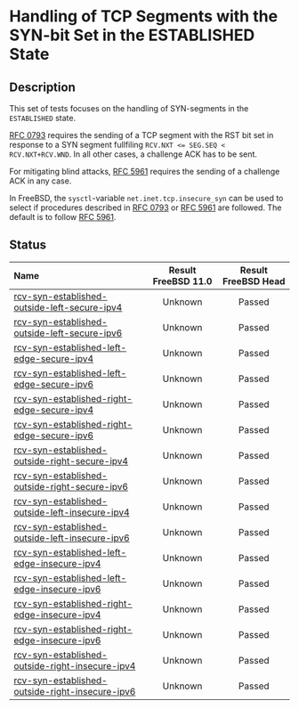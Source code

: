 # Handling of TCP Segments with the SYN-bit Set in the ESTABLISHED State

## Description
This set of tests focuses on the handling of SYN-segments in the `ESTABLISHED` state.

[RFC 0793](https://tools.ietf.org/html/rfc0793) requires the sending of a
TCP segment with the RST bit set in response to a SYN segment fullfiling 
`RCV.NXT <= SEG.SEQ < RCV.NXT+RCV.WND`.
In all other cases, a challenge ACK has to be sent.

For mitigating blind attacks, [RFC 5961](https://tools.ietf.org/html/rfc5961#section-3)
requires the sending of a challenge ACK in any case.

In FreeBSD, the `sysctl`-variable `net.inet.tcp.insecure_syn` can be used to
select if procedures described in [RFC 0793](https://tools.ietf.org/html/rfc0793) or
[RFC 5961](https://tools.ietf.org/html/rfc5961#section-3) are followed.
The default is to follow [RFC 5961](https://tools.ietf.org/html/rfc5961#section-4).

## Status

| Name                                                                                                                                                                                                                                         | Result FreeBSD 11.0 | Result FreeBSD Head |
|:---------------------------------------------------------------------------------------------------------------------------------------------------------------------------------------------------------------------------------------------|:-------------------:|:-------------------:|
|[rcv-syn-established-outside-left-secure-ipv4](rcv-syn-established-outside-left-secure-ipv4.pkt "Ensure that the reception of a TCP SYN with SEG.SEQ=RCV.NXT-1 in the ESTABLISHED state triggers the sending of a challenge ACK")             | Unknown             | Passed              |
|[rcv-syn-established-outside-left-secure-ipv6](rcv-syn-established-outside-left-secure-ipv6.pkt "Ensure that the reception of a TCP SYN with SEG.SEQ=RCV.NXT-1 in the ESTABLISHED state triggers the sending of a challenge ACK")             | Unknown             | Passed              |
|[rcv-syn-established-left-edge-secure-ipv4](rcv-syn-established-left-edge-secure-ipv4.pkt "Ensure that the reception of a TCP SYN with SEG.SEQ=RCV.NXT in the ESTABLISHED state triggers the sending of a challenge ACK")                     | Unknown             | Passed              |
|[rcv-syn-established-left-edge-secure-ipv6](rcv-syn-established-left-edge-secure-ipv6.pkt "Ensure that the reception of a TCP SYN with SEG.SEQ=RCV.NXT in the ESTABLISHED state triggers the sending of a challenge ACK")                     | Unknown             | Passed              |
|[rcv-syn-established-right-edge-secure-ipv4](rcv-syn-established-right-edge-secure-ipv4.pkt "Ensure that the reception of a TCP SYN with SEG.SEQ=RCV.NXT+RCV.WND-1 in the ESTABLISHED state triggers the sending of a challenge ACK")         | Unknown             | Passed              |
|[rcv-syn-established-right-edge-secure-ipv6](rcv-syn-established-right-edge-secure-ipv6.pkt "Ensure that the reception of a TCP SYN with SEG.SEQ=RCV.NXT+RCV.WND-1 in the ESTABLISHED state triggers the sending of a challenge ACK")         | Unknown             | Passed              |
|[rcv-syn-established-outside-right-secure-ipv4](rcv-syn-established-outside-right-secure-ipv4.pkt "Ensure that the reception of a TCP SYN with SEG.SEQ=RCV.NXT+RCV.WND in the ESTABLISHED state triggers the sending of a challenge ACK")     | Unknown             | Passed              |
|[rcv-syn-established-outside-right-secure-ipv6](rcv-syn-established-outside-right-secure-ipv6.pkt "Ensure that the reception of a TCP SYN with SEG.SEQ=RCV.NXT+RCV.WND in the ESTABLISHED state triggers the sending of a challenge ACK")     | Unknown             | Passed              |
|[rcv-syn-established-outside-left-insecure-ipv4](rcv-syn-established-outside-left-insecure-ipv4.pkt "Ensure that the reception of a TCP SYN with SEG.SEQ=RCV.NXT-1 in the ESTABLISHED state triggers the sending of a challenge ACK")         | Unknown             | Passed              |
|[rcv-syn-established-outside-left-insecure-ipv6](rcv-syn-established-outside-left-insecure-ipv6.pkt "Ensure that the reception of a TCP SYN with SEG.SEQ=RCV.NXT-1 in the ESTABLISHED state triggers the sending of a challenge ACK")         | Unknown             | Passed              |
|[rcv-syn-established-left-edge-insecure-ipv4](rcv-syn-established-left-edge-insecure-ipv4.pkt "Ensure that the reception of a TCP SYN with SEG.SEQ=RCV.NXT in the ESTABLISHED state destroys the TCP connection")                             | Unknown             | Passed              |
|[rcv-syn-established-left-edge-insecure-ipv6](rcv-syn-established-left-edge-insecure-ipv6.pkt "Ensure that the reception of a TCP SYN with SEG.SEQ=RCV.NXT in the ESTABLISHED state destroys the TCP connection")                             | Unknown             | Passed              |
|[rcv-syn-established-right-edge-insecure-ipv4](rcv-syn-established-right-edge-insecure-ipv4.pkt "Ensure that the reception of a TCP SYN with SEG.SEQ=RCV.NXT+RCV.WND-1 in the ESTABLISHED state destroys the TCP connection")                 | Unknown             | Passed              |
|[rcv-syn-established-right-edge-insecure-ipv6](rcv-syn-established-right-edge-insecure-ipv6.pkt "Ensure that the reception of a TCP SYN with SEG.SEQ=RCV.NXT+RCV.WND-1 in the ESTABLISHED state destroys the TCP connection")                 | Unknown             | Passed              |
|[rcv-syn-established-outside-right-insecure-ipv4](rcv-syn-established-outside-right-insecure-ipv4.pkt "Ensure that the reception of a TCP SYN with SEG.SEQ=RCV.NXT+RCV.WND in the ESTABLISHED state triggers the sending of a challenge ACK") | Unknown             | Passed              |
|[rcv-syn-established-outside-right-insecure-ipv6](rcv-syn-established-outside-right-insecure-ipv6.pkt "Ensure that the reception of a TCP SYN with SEG.SEQ=RCV.NXT+RCV.WND in the ESTABLISHED state triggers the sending of a challenge ACK") | Unknown             | Passed              |
